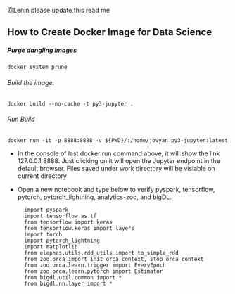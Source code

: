 @Lenin please update this read me

## How to Create Docker Image for Data Science

##### Purge dangling images

	docker system prune

###### Build the image.

    docker build --no-cache -t py3-jupyter .

###### Run Build
    docker run -it -p 8888:8888 -v ${PWD}/:/home/jovyan py3-jupyter:latest


  - In the console of last docker run command above, it will show the link 127.0.0.1:8888.
    Just clicking on it will open the Jupyter endpoint in the default browser.
    Files saved under work directory will be visiable on current directory

  - Open a new notebook and type below to verify pyspark, tensorflow, pytorch, pytorch_lightning, analytics-zoo,
    and bigDL.

          import pyspark
          import tensorflow as tf
          from tensorflow import keras
          from tensorflow.keras import layers
          import torch
          import pytorch_lightning
          import matplotlib
          from elephas.utils.rdd_utils import to_simple_rdd
          from zoo.orca import init_orca_context, stop_orca_context
          from zoo.orca.learn.trigger import EveryEpoch
          from zoo.orca.learn.pytorch import Estimator
          from bigdl.util.common import *
          from bigdl.nn.layer import *

